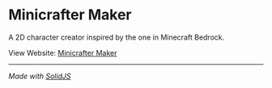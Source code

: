 # Minicrafter Maker
A 2D character creator inspired by the one in Minecraft Bedrock.

View Website: [Minicrafter Maker](https://hatchibombotar.com/minicrafter-maker/)

---

_Made with [SolidJS](https://www.solidjs.com/)_